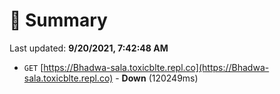 # 📖 Summary
Last updated: **9/20/2021, 7:42:48 AM**

- `GET` [https://Bhadwa-sala.toxicblte.repl.co](https://Bhadwa-sala.toxicblte.repl.co) - **Down** (120249ms)
